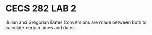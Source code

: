 # CECS 282 LAB 2
 Julian and Gregorian Dates
 Conversions are made between both to calculate certain times and dates
